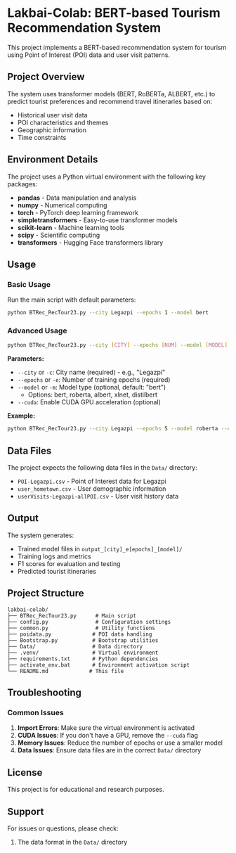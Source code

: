 # Lakbai-Colab: BERT-based Tourism Recommendation System

This project implements a BERT-based recommendation system for tourism using Point of Interest (POI) data and user visit patterns.

## Project Overview

The system uses transformer models (BERT, RoBERTa, ALBERT, etc.) to predict tourist preferences and recommend travel itineraries based on:
- Historical user visit data
- POI characteristics and themes
- Geographic information
- Time constraints

## Environment Details

The project uses a Python virtual environment with the following key packages:
- **pandas** - Data manipulation and analysis
- **numpy** - Numerical computing
- **torch** - PyTorch deep learning framework
- **simpletransformers** - Easy-to-use transformer models
- **scikit-learn** - Machine learning tools
- **scipy** - Scientific computing
- **transformers** - Hugging Face transformers library

## Usage

### Basic Usage

Run the main script with default parameters:
```bash
python BTRec_RecTour23.py --city Legazpi --epochs 1 --model bert
```

### Advanced Usage

```bash
python BTRec_RecTour23.py --city [CITY] --epochs [NUM] --model [MODEL] [--cuda]
```

**Parameters:**
- `--city` or `-c`: City name (required) - e.g., "Legazpi"
- `--epochs` or `-e`: Number of training epochs (required)
- `--model` or `-m`: Model type (optional, default: "bert")
  - Options: bert, roberta, albert, xlnet, distilbert
- `--cuda`: Enable CUDA GPU acceleration (optional)

**Example:**
```bash
python BTRec_RecTour23.py --city Legazpi --epochs 5 --model roberta --cuda
```

## Data Files

The project expects the following data files in the `Data/` directory:
- `POI-Legazpi.csv` - Point of Interest data for Legazpi
- `user_hometown.csv` - User demographic information
- `userVisits-Legazpi-allPOI.csv` - User visit history data

## Output

The system generates:
- Trained model files in `output_[city]_e[epochs]_[model]/`
- Training logs and metrics
- F1 scores for evaluation and testing
- Predicted tourist itineraries

## Project Structure

```
lakbai-colab/
├── BTRec_RecTour23.py      # Main script
├── config.py               # Configuration settings
├── common.py               # Utility functions
├── poidata.py             # POI data handling
├── Bootstrap.py           # Bootstrap utilities
├── Data/                  # Data directory
├── .venv/                 # Virtual environment
├── requirements.txt       # Python dependencies
├── activate_env.bat       # Environment activation script
└── README.md             # This file
```

## Troubleshooting

### Common Issues

1. **Import Errors**: Make sure the virtual environment is activated
2. **CUDA Issues**: If you don't have a GPU, remove the `--cuda` flag
3. **Memory Issues**: Reduce the number of epochs or use a smaller model
4. **Data Issues**: Ensure data files are in the correct `Data/` directory


## License

This project is for educational and research purposes.

## Support

For issues or questions, please check:
1. The data format in the `Data/` directory
